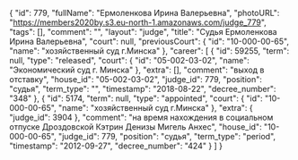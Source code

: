 {
    "id": 779,
    "fullName": "Ермоленкова Ирина Валерьевна",
    "photoURL": "https://members2020by.s3.eu-north-1.amazonaws.com/judge_779",
    "tags": [],
    "comment": "",
    "layout": "judge",
    "title": "Судья Ермоленкова Ирина Валерьевна",
    "court": null,
    "previousCourt": {
        "id": "10-000-00-65",
        "name": "хозяйственный суд г.Минска"
    },
    "career": [
        {
            "id": 59255,
            "term": null,
            "type": "released",
            "court": {
                "id": "05-002-03-02",
                "name": "Экономический суд г. Минска"
            },
            "extra": [],
            "comment": "выход в отставку",
            "house_id": "05-002-03-02",
            "judge_id": 779,
            "position": "судья",
            "term_type": "",
            "timestamp": "2018-08-22",
            "decree_number": "348"
        },
        {
            "id": 5174,
            "term": null,
            "type": "appointed",
            "court": {
                "id": "10-000-00-65",
                "name": "хозяйственный суд г.Минска"
            },
            "extra": {
                "judge_id": 3904
            },
            "comment": "на время нахождения в социальном отпуске Дроздовской Кэтрин Денизы Мигель Анхес",
            "house_id": "10-000-00-65",
            "judge_id": 779,
            "position": "судья",
            "term_type": "period",
            "timestamp": "2012-09-27",
            "decree_number": "424"
        }
    ]
}